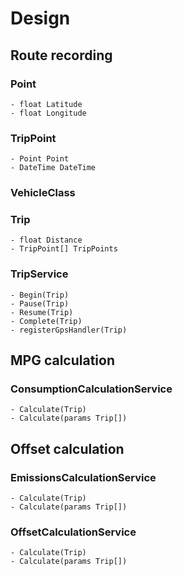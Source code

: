 # Design
## Route recording
###  Point
    - float Latitude
    - float Longitude

### TripPoint
    - Point Point
    - DateTime DateTime

### VehicleClass

### Trip
    - float Distance
    - TripPoint[] TripPoints

### TripService
    - Begin(Trip)
    - Pause(Trip)
    - Resume(Trip)
    - Complete(Trip)
    - registerGpsHandler(Trip)

## MPG calculation
### ConsumptionCalculationService
    - Calculate(Trip)
    - Calculate(params Trip[])

## Offset calculation
### EmissionsCalculationService
    - Calculate(Trip)
    - Calculate(params Trip[])

### OffsetCalculationService
    - Calculate(Trip)
    - Calculate(params Trip[])
